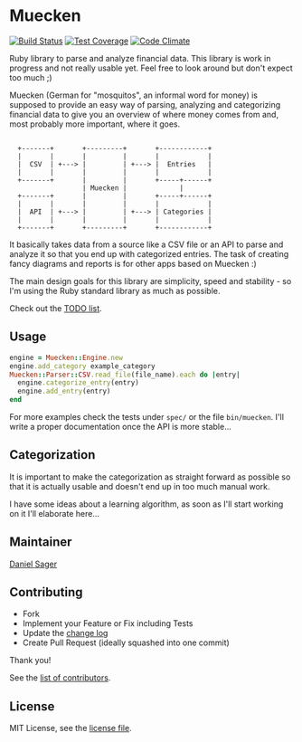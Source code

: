 # Muecken

[![Build Status](https://travis-ci.org/dsager/muecken.svg?branch=master)](https://travis-ci.org/dsager/muecken)
[![Test Coverage](https://codeclimate.com/github/dsager/muecken/badges/coverage.svg)](https://codeclimate.com/github/dsager/muecken)
[![Code Climate](https://codeclimate.com/github/dsager/muecken/badges/gpa.svg)](https://codeclimate.com/github/dsager/muecken)

Ruby library to parse and analyze financial data. This library is work in
progress and not really usable yet. Feel free to look around but don't expect
too much ;)

Muecken (German for "mosquitos", an informal word for money) is supposed to
provide an easy way of parsing, analyzing and categorizing financial data to
give you an overview of where money comes from and, most probably more
important, where it goes.

```                                                       

  +-------+       +---------+       +------------+   
  |       |       |         |       |            |   
  |  CSV  | +---> |         | +---> |  Entries   |   
  |       |       |         |       |            |   
  +-------+       |         |       +-----+------+   
                  | Muecken |             |          
  +-------+       |         |       +-----+------+   
  |       |       |         |       |            |   
  |  API  | +---> |         | +---> | Categories |   
  |       |       |         |       |            |   
  +-------+       +---------+       +------------+   

```

It basically takes data from a source like a CSV file or an API to parse and
analyze it so that you end up with categorized entries. The task of creating
fancy diagrams and reports is for other apps based on Muecken :)

The main design goals for this library are simplicity, speed and stability - so
I'm using the Ruby standard library as much as possible.

Check out the [TODO list](TODO.md).

## Usage

```ruby
engine = Muecken::Engine.new
engine.add_category example_category
Muecken::Parser::CSV.read_file(file_name).each do |entry|
  engine.categorize_entry(entry)
  engine.add_entry(entry)
end
```

For more examples check the tests under `spec/` or the file `bin/muecken`. I'll
write a proper documentation once the API is more stable...

## Categorization

It is important to make the categorization as straight forward as possible so
that it is actually usable and doesn't end up in too much manual work.

I have some ideas about a learning algorithm, as soon as I'll start working on
it I'll elaborate here...

## Maintainer

[Daniel Sager](https://github.com/dsager)

## Contributing

- Fork
- Implement your Feature or Fix including Tests
- Update the [change log](CHANGELOG.md)
- Create Pull Request (ideally squashed into one commit)

Thank you!

See the [list of contributors](https://github.com/dsager/muecken/contributors).

## License

MIT License, see the [license file](LICENSE).
